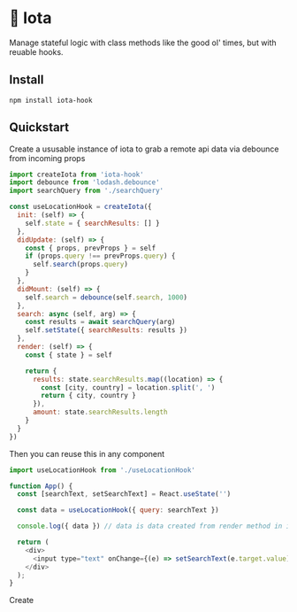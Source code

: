 #  💫 Iota

Manage stateful logic with class methods like the good ol' times, but with reuable hooks.

## Install

```
npm install iota-hook
```

## Quickstart

Create a ususable instance of iota to grab a remote api data via debounce from  incoming props


```js
import createIota from 'iota-hook'
import debounce from 'lodash.debounce'
import searchQuery from './searchQuery'

const useLocationHook = createIota({
  init: (self) => {
    self.state = { searchResults: [] }
  },
  didUpdate: (self) => {
    const { props, prevProps } = self
    if (props.query !== prevProps.query) {
      self.search(props.query)
    }
  },
  didMount: (self) => {
    self.search = debounce(self.search, 1000)
  },
  search: async (self, arg) => {
    const results = await searchQuery(arg)
    self.setState({ searchResults: results })
  },
  render: (self) => {
    const { state } = self

    return {
      results: state.searchResults.map((location) => {
        const [city, country] = location.split(', ')
        return { city, country }
      }),
      amount: state.searchResults.length
    }
  }
})

```



Then you can reuse this in any component



```js
import useLocationHook from './useLocationHook'

function App() {
  const [searchText, setSearchText] = React.useState('')

  const data = useLocationHook({ query: searchText })

  console.log({ data }) // data is data created from render method in iota hook

  return (
    <div>
      <input type="text" onChange={(e) => setSearchText(e.target.value)} />
    </div>
  );
}


```


Create


<!-- TODO -->
